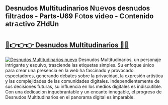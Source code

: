 ## Desnudos Multitudinarios N𝚞𝚎vos desn𝚞dos filtr𝚊dos - Parts-U69 F𝚘tos vid𝚎o - C𝚘ntenido atr𝚊ctivo ZHdUn

# <h2><a href="http://mb1cf8.tromn.icu/?c=Desnudos+Multitudinarios">🔗👉👉👉 Desnudos Multitudinarios 🔗🔗</a></h2>

[![Desnudos Multitudinarios nuevo](https://i.imgur.com/pEAQMta.gif)](http://mb1cf8.tromn.icu/?c=Desnudos+Multitudinarios)
Desnudos Multitudinarios, un personaje intrigante y esquivo, trasciende las etiquetas simples. Su enfoque único para crear una presencia en la web ha fascinado y provocado espectadores, generando debates sobre la privacidad, la expresión artística y las complejidades de las comunidades digitales. Independientemente de sus decisiones futuras, su influencia en los medios digitales es indiscutible. Con una dedicación inquebrantable y un encanto innegable, el progreso de Desnudos Multitudinarios en el panorama digital es imparable.
